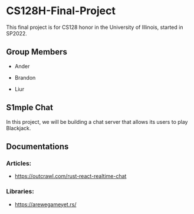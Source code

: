 # CS128H-Final-Project

This final project is for CS128 honor in the University of Illinois, started in SP2022.

## Group Members

- Ander

- Brandon

- Liur

## S1mple Chat

In this project, we will be building a chat server that allows its users to play Blackjack.

## Documentations

### Articles:

- https://outcrawl.com/rust-react-realtime-chat

### Libraries: 

- https://arewegameyet.rs/

